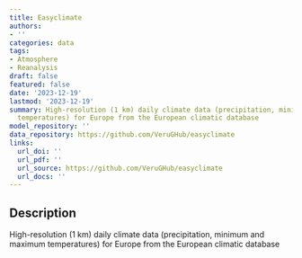 ```yaml
---
title: Easyclimate
authors:
- ''
categories: data
tags:
- Atmosphere
- Reanalysis
draft: false
featured: false
date: '2023-12-19'
lastmod: '2023-12-19'
summary: High-resolution (1 km) daily climate data (precipitation, minimum and maximum
  temperatures) for Europe from the European climatic database
model_repository: ''
data_repository: https://github.com/VeruGHub/easyclimate
links:
  url_doi: ''
  url_pdf: ''
  url_source: https://github.com/VeruGHub/easyclimate
  url_docs: ''
---
```


## Description

High-resolution (1 km) daily climate data (precipitation, minimum and maximum temperatures) for Europe from the European climatic database

